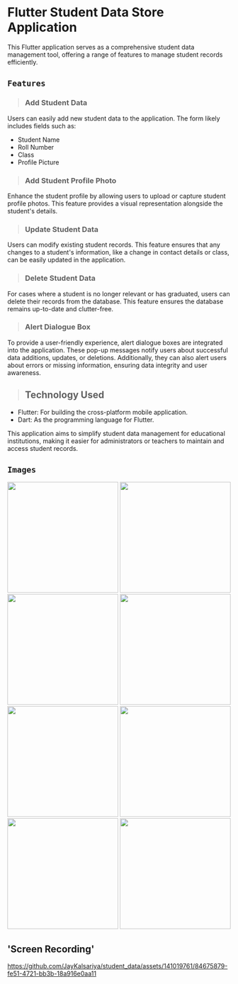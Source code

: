# Flutter Student Data Store Application

This Flutter application serves as a comprehensive student data management tool, offering a range of features to manage student records efficiently.

## `Features`

> ### Add Student Data
Users can easily add new student data to the application. The form likely includes fields such as:
- Student Name
- Roll Number
- Class
- Profile Picture

> ### Add Student Profile Photo
Enhance the student profile by allowing users to upload or capture student profile photos. This feature provides a visual representation alongside the student's details.

> ### Update Student Data
Users can modify existing student records. This feature ensures that any changes to a student's information, like a change in contact details or class, can be easily updated in the application.

> ### Delete Student Data
For cases where a student is no longer relevant or has graduated, users can delete their records from the database. This feature ensures the database remains up-to-date and clutter-free.

> ### Alert Dialogue Box
To provide a user-friendly experience, alert dialogue boxes are integrated into the application. These pop-up messages notify users about successful data additions, updates, or deletions. Additionally, they can also alert users about errors or missing information, ensuring data integrity and user awareness.

> ## Technology Used
- Flutter: For building the cross-platform mobile application.
- Dart: As the programming language for Flutter.

This application aims to simplify student data management for educational institutions, making it easier for administrators or teachers to maintain and access student records.

## `Images`

<img src="https://github.com/JayKalsariya/student_data/assets/141019761/726b0931-b368-44a0-84b3-7aa51de2dc56" width = "250">

<img src="https://github.com/JayKalsariya/student_data/assets/141019761/701b6be0-9233-4705-9876-d23248b36bf5" width = "250">

<img src="https://github.com/JayKalsariya/student_data/assets/141019761/4a2e738b-22d0-4dfe-8be4-e689a704e250" width = "250">

<img src="https://github.com/JayKalsariya/student_data/assets/141019761/7cfba762-0887-40da-9273-8896d573dfe8" width = "250">

<img src="https://github.com/JayKalsariya/student_data/assets/141019761/1a6ec578-ecfe-4f4b-b8ac-6f3922c4c903" width = "250">

<img src="https://github.com/JayKalsariya/student_data/assets/141019761/38615999-35b4-411c-8cfe-537e8c411aba" width = "250">

<img src="https://github.com/JayKalsariya/student_data/assets/141019761/0bf60636-1372-4935-a110-f6b73cd39fdf" width = "250">

<img src="https://github.com/JayKalsariya/student_data/assets/141019761/ba11549d-cb64-49f2-8979-0cb44c4e7d3c" width = "250">

## 'Screen Recording'

https://github.com/JayKalsariya/student_data/assets/141019761/84675879-fe51-4721-bb3b-18a916e0aa11

